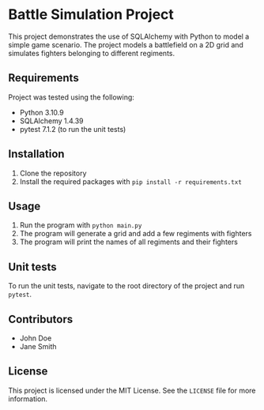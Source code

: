 # Battle Simulation Project

This project demonstrates the use of SQLAlchemy with Python to model a simple game scenario. The project models a battlefield on a 2D grid and simulates fighters belonging to different regiments.

## Requirements

Project was tested using the following:

- Python 3.10.9
- SQLAlchemy 1.4.39
- pytest 7.1.2 (to run the unit tests)

## Installation

1. Clone the repository
2. Install the required packages with `pip install -r requirements.txt`

## Usage

1. Run the program with `python main.py`
2. The program will generate a grid and add a few regiments with fighters
3. The program will print the names of all regiments and their fighters

## Unit tests

To run the unit tests, navigate to the root directory of the project and run `pytest`.

## Contributors

- John Doe
- Jane Smith

## License

This project is licensed under the MIT License. See the `LICENSE` file for more information.
